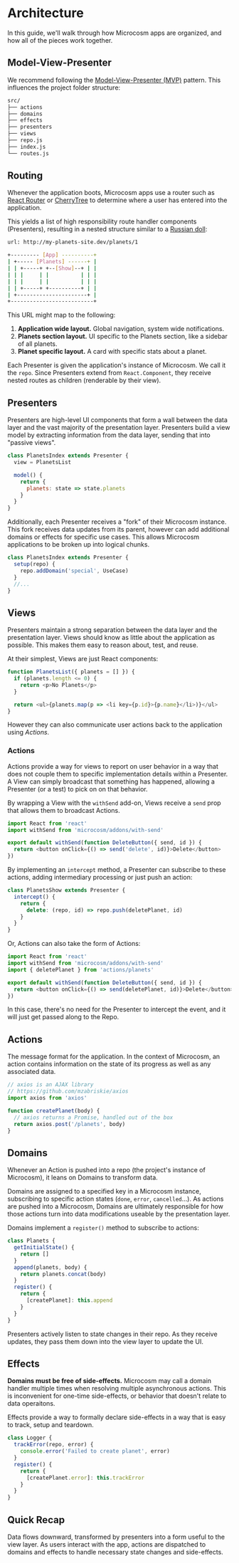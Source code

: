 # Architecture

In this guide, we'll walk through how Microcosm apps are organized, and how
all of the pieces work together.

## Model-View-Presenter

We recommend following the [Model-View-Presenter (MVP)](https://en.wikipedia.org/wiki/Model%E2%80%93view%E2%80%93presenter)
pattern. This influences the project folder structure:

```bash
src/
├── actions
├── domains
├── effects
├── presenters
├── views
├── repo.js
├── index.js
└── routes.js
```

## Routing

Whenever the application boots, Microcosm apps use a router such as
[React Router](https://github.com/reactjs/react-router)
or [CherryTree](https://github.com/KidkArolis/cherrytree-for-react)
to determine where a user has entered into the application.

This yields a list of high responsibility route handler components (Presenters),
resulting in a nested structure similar to a [Russian doll](https://www.google.com/search?q=russian+doll&espv=2&biw=1440&bih=799&source=lnms&tbm=isch&sa=X&ved=0ahUKEwiOnOCd08nQAhVLKiYKHZSRAU8Q_AUIBigB#tbm=isch&q=russian+doll&chips=q:russian+doll,g_1:traditional):

```bash
url: http://my-planets-site.dev/planets/1

+--------- [App] ----------+
| +----- [Planets] ------+ |
| | +-----+ +--[Show]--+ | |
| | |     | |          | | |
| | |     | |          | | |
| | +-----+ +----------+ | |
| +----------------------+ |
+--------------------------+
```

This URL might map to the following:

1.  **Application wide layout.** Global navigation, system wide notifications.
2.  **Planets section layout.** UI specific to the Planets section,
    like a sidebar of all planets.
3.  **Planet specific layout.** A card with specific stats about a planet.

Each Presenter is given the application's instance of Microcosm. We
call it the `repo`. Since Presenters extend from `React.Component`,
they receive nested routes as children (renderable by their view).

## Presenters

Presenters are high-level UI components that form a wall between the data layer
and the vast majority of the presentation layer. Presenters build a view model
by extracting information from the data layer, sending that into "passive views".

```javascript
class PlanetsIndex extends Presenter {
  view = PlanetsList

  model() {
    return {
      planets: state => state.planets
    }
  }
}
```

Additionally, each Presenter receives a "fork" of their Microcosm instance.
This fork receives data updates from its parent, however can add additional
domains or effects for specific use cases. This allows Microcosm applications
to be broken up into logical chunks.

```javascript
class PlanetsIndex extends Presenter {
  setup(repo) {
    repo.addDomain('special', UseCase)
  }
  //...
}
```

## Views

Presenters maintain a strong separation between the data layer and the
presentation layer. Views should know as little about the application as
possible. This makes them easy to reason about, test, and reuse.

At their simplest, Views are just React components:

```javascript
function PlanetsList({ planets = [] }) {
  if (planets.length <= 0) {
    return <p>No Planets</p>
  }

  return <ul>{planets.map(p => <li key={p.id}>{p.name}</li>)}</ul>
}
```

However they can also communicate user actions back to the application using
_Actions_.

### Actions

Actions provide a way for views to report on user behavior in a way that does
not couple them to specific implementation details within a Presenter. A View
can simply broadcast that something has happened, allowing a Presenter (or a
test) to pick on on that behavior.

By wrapping a View with the `withSend` add-on, Views receive a `send` prop
that allows them to broadcast Actions.

```javascript
import React from 'react'
import withSend from 'microcosm/addons/with-send'

export default withSend(function DeleteButton({ send, id }) {
  return <button onClick={() => send('delete', id)}>Delete</button>
})
```

By implementing an `intercept` method, a Presenter can subscribe to
these actions, adding intermediary processing or just push an action:

```javascript
class PlanetsShow extends Presenter {
  intercept() {
    return {
      delete: (repo, id) => repo.push(deletePlanet, id)
    }
  }
}
```

Or, Actions can also take the form of Actions:

```javascript
import React from 'react'
import withSend from 'microcosm/addons/with-send'
import { deletePlanet } from 'actions/planets'

export default withSend(function DeleteButton({ send, id }) {
  return <button onClick={() => send(deletePlanet, id)}>Delete</button>
})
```

In this case, there's no need for the Presenter to intercept the event,
and it will just get passed along to the Repo.

## Actions

The message format for the application. In the context of Microcosm, an action
contains information on the state of its progress as well as any associated
data.

```javascript
// axios is an AJAX library
// https://github.com/mzabriskie/axios
import axios from 'axios'

function createPlanet(body) {
  // axios returns a Promise, handled out of the box
  return axios.post('/planets', body)
}
```

## Domains

Whenever an Action is pushed into a repo (the project's instance of Microcosm),
it leans on Domains to transform data.

Domains are assigned to a specified key in a Microcosm instance, subscribing to
specific action states (`done`, `error`, `cancelled`...). As actions are pushed
into a Microcosm, Domains are ultimately responsible for how those actions turn
into data modifications useable by the presentation layer.

Domains implement a `register()` method to subscribe to actions:

```javascript
class Planets {
  getInitialState() {
    return []
  }
  append(planets, body) {
    return planets.concat(body)
  }
  register() {
    return {
      [createPlanet]: this.append
    }
  }
}
```

Presenters actively listen to state changes in their repo. As they receive updates,
they pass them down into the view layer to update the UI.

## Effects

**Domains must be free of side-effects.** Microcosm may call a domain handler
multiple times when resolving multiple asynchronous actions. This is inconvenient
for one-time side-effects, or behavior that doesn't relate to data operaitons.

Effects provide a way to formally declare side-effects in a way that is easy to
track, setup and teardown.

```javascript
class Logger {
  trackError(repo, error) {
    console.error('Failed to create planet', error)
  }
  register() {
    return {
      [createPlanet.error]: this.trackError
    }
  }
}
```

## Quick Recap

Data flows downward, transformed by presenters into a form useful to the view layer.
As users interact with the app, actions are dispatched to domains and effects
to handle necessary state changes and side-effects.
